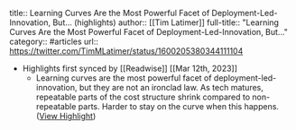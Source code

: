 title:: Learning Curves Are the Most Powerful Facet of Deployment-Led-Innovation, But... (highlights)
author:: [[Tim Latimer]]
full-title:: "Learning Curves Are the Most Powerful Facet of Deployment-Led-Innovation, But..."
category:: #articles
url:: https://twitter.com/TimMLatimer/status/1600205380344111104

- Highlights first synced by [[Readwise]] [[Mar 12th, 2023]]
	- Learning curves are the most powerful facet of deployment-led-innovation, but they are not an ironclad law. As tech matures, repeatable parts of the cost structure shrink compared to non-repeatable parts. Harder to stay on the curve when this happens. ([View Highlight](https://read.readwise.io/read/01gv7z3x9t9t29449706t3238t))